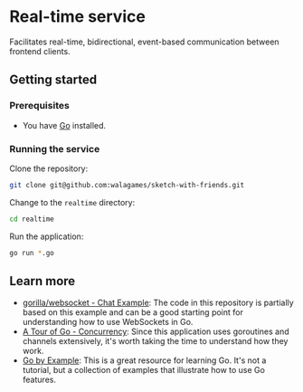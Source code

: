 # Real-time service
Facilitates real-time, bidirectional, event-based communication between frontend clients. 

## Getting started
### Prerequisites

- You have [Go](https://golang.org/) installed.

### Running the service

Clone the repository:

```bash
git clone git@github.com:walagames/sketch-with-friends.git
```

Change to the `realtime` directory:

```bash
cd realtime
```

Run the application:

```bash
go run *.go
```

## Learn more
- [gorilla/websocket - Chat Example](https://github.com/gorilla/websocket/tree/master/examples/chat): The code in this repository is partially based on this example and can be a good starting point for understanding how to use WebSockets in Go.
- [A Tour of Go - Concurrency](https://go.dev/tour/concurrency/1): Since this application uses goroutines and channels extensively, it's worth taking the time to understand how they work.
- [Go by Example](https://gobyexample.com/): This is a great resource for learning Go. It's not a tutorial, but a collection of examples that illustrate how to use Go features.

